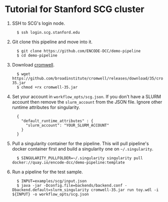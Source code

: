 Tutorial for Stanford SCG cluster
==========================================

1. SSH to SCG's login node.
    ```
      $ ssh login.scg.stanford.edu
    ```

2. Git clone this pipeline and move into it.
    ```
      $ git clone https://github.com/ENCODE-DCC/demo-pipeline
      $ cd demo-pipeline
    ```

3. Download [cromwell](https://github.com/broadinstitute/cromwell).
    ```
      $ wget https://github.com/broadinstitute/cromwell/releases/download/35/cromwell-35.jar
      $ chmod +rx cromwell-35.jar
    ```

4. Set your account in `workflow_opts/scg.json`. If you don't have a SLURM account then remove the `slurm_account` from the JSON file. Ignore other runtime attributes for singularity.
    ```
      {
        "default_runtime_attributes" : {
          "slurm_account": "YOUR_SLURM_ACCOUNT"
        }
      }
    ```

5. Pull a singularity container for the pipeline. This will pull pipeline's docker container first and build a singularity one on `~/.singularity`.
    ```
      $ SINGULARITY_PULLFOLDER=~/.singularity singularity pull docker://quay.io/encode-dcc/demo-pipeline:template
    ```

6. Run a pipeline for the test sample.
    ```
      $ INPUT=examples/scg/input.json
      $ java -jar -Dconfig.file=backends/backend.conf -Dbackend.default=slurm_singularity cromwell-35.jar run toy.wdl -i ${INPUT} -o workflow_opts/scg.json
    ```

